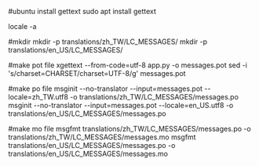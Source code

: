 #ubuntu install gettext
sudo apt install gettext

locale -a

#mkdir
mkdir -p translations/zh_TW/LC_MESSAGES/
mkdir -p translations/en_US/LC_MESSAGES/

#make pot file
xgettext --from-code=utf-8 app.py -o messages.pot
sed -i 's/charset=CHARSET/charset=UTF-8/g' messages.pot

#make po file
msginit --no-translator --input=messages.pot --locale=zh_TW.utf8 -o translations/zh_TW/LC_MESSAGES/messages.po
msginit --no-translator --input=messages.pot --locale=en_US.utf8 -o translations/en_US/LC_MESSAGES/messages.po

#make mo file
msgfmt translations/zh_TW/LC_MESSAGES/messages.po -o translations/zh_TW/LC_MESSAGES/messages.mo
msgfmt translations/en_US/LC_MESSAGES/messages.po -o translations/en_US/LC_MESSAGES/messages.mo
